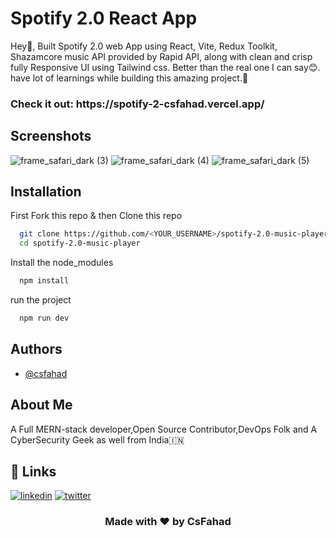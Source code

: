 # Spotify 2.0 React App

Hey👋, Built Spotify 2.0 web App using React, Vite, Redux Toolkit, Shazamcore music API provided by Rapid API, along with clean and crisp fully Responsive UI using Tailwind css. Better than the real one I can say😊. have lot of learnings while building this amazing project.🚀

<h3>Check it out: https://spotify-2-csfahad.vercel.app/<h3>

## Screenshots
![frame_safari_dark (3)](https://user-images.githubusercontent.com/76874725/219701009-0df30d70-2c7e-4fa9-9bd0-f5cacdc3e5ab.png)
![frame_safari_dark (4)](https://user-images.githubusercontent.com/76874725/219701034-e453d871-749d-42e2-9581-fc69cbcf7d9c.png)
![frame_safari_dark (5)](https://user-images.githubusercontent.com/76874725/219701050-2ddd2c1a-2ac5-4fcf-a361-a625a7ab5916.png)

## Installation

First Fork this repo & then Clone this repo

```bash
  git clone https://github.com/<YOUR_USERNAME>/spotify-2.0-music-player
  cd spotify-2.0-music-player
```

Install the node_modules

```bash
  npm install
```

run the project

```bash
  npm run dev
```
    
## Authors

- [@csfahad](https://www.github.com/csfahad)


## About Me
A Full MERN-stack developer,Open Source Contributor,DevOps Folk and A CyberSecurity Geek as well from India🇮🇳


## 🔗 Links
[![linkedin](https://img.shields.io/badge/linkedin-0A66C2?style=for-the-badge&logo=linkedin&logoColor=white)](https://www.linkedin.com/in/csfahad)
[![twitter](https://img.shields.io/badge/twitter-1DA1F2?style=for-the-badge&logo=twitter&logoColor=white)](https://twitter.com/fahad_cs)

<div align="center"><h3>Made with ❤️ by CsFahad</h3></div>
